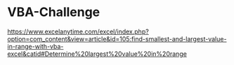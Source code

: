 # VBA-Challenge


https://www.excelanytime.com/excel/index.php?option=com_content&view=article&id=105:find-smallest-and-largest-value-in-range-with-vba-excel&catid#Determine%20largest%20value%20in%20range
